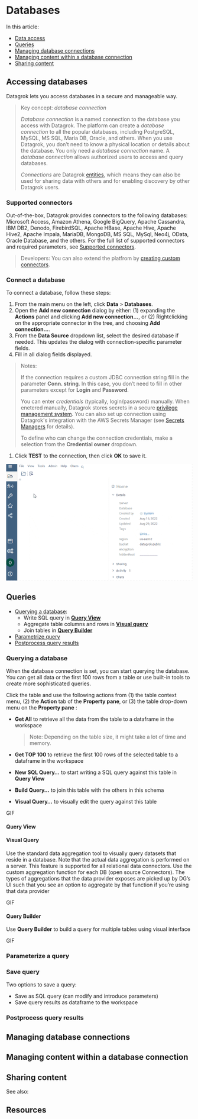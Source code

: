 # Databases

In this article:

* [Data access](databases.md/#accessing-databases)
* [Queries](databases.md/#queries)
* [Managing database connections](databases.md/#managing-database-connections)
* [Managing content within a database
  connection](databases.md/#managing-file-shares)
* [Sharing content](databases.md/#sharing-content)

## Accessing databases

Datagrok lets you access databases in a secure and manageable way.

> Key concept: _database connection_
>
> _Database connection_ is a named connection to the database you access with
> Datagrok. The platform can create a _database connection_ to all the popular
> databases, including PostgreSQL, MySQL, MS SQL, Maria DB, Oracle, and others.
> When you use Datagrok, you don’t need to know a physical location or details
> about the database. You only need a _database connection_ name. A _database
> connection_ allows authorized users to access and query databases.
>
>_Connections_ are Datagrok [entities](../datagrok/objects.md), which means they
>can also be used for sharing data with others and for enabling discovery by
>other Datagrok users.

### Supported connectors

Out-of-the-box, Datagrok provides connectors to the following databases:
Microsoft  Access, Amazon Athena, Google BigQuery, Apache Cassandra, IBM DB2,
Denodo, FirebirdSQL, Apache HBase, Apache Hive, Apache Hive2, Apache Impala,
MariaDB, MongoDB, MS SQL, MySql, Neo4j, OData, Oracle Database, and the others.
For the full list of supported connectors and required parameters, see
[Supported connectors]( connectors/supported-connectors.md).

> Developers: You can also extend the platfrom by [creating custom
> connectors](https://github.com/datagrok-ai/public/tree/master/connectors).

### Connect a database

To connect a database, follow these steps:

1. From the main menu on the left, click **Data** > **Databases**.
1. Open the **Add new connection** dialog by either: (1) expanding the
   **Actions** panel and clicking **Add new connection…**, or (2) Rightclicking
   on the appropriate connector in the tree, and choosing **Add connection…**.
1. From the **Data Source** dropdown list, select the desired database if
   needed. This updates the dialog with connection-specific parameter fields.
1. Fill in all dialog fields displayed.

>Notes:
>
> If the connection requires a custom JDBC connection string fill in the
> parameter **Conn. string**. In this case, you don’t need to fill in other
> parameters except for **Login** and **Password**.
>
>You can enter _credentials_ (typically, login/password) manually. When enetered
>manually, Datagrok stores secrets in a secure [privilege management
>system](/govern/security.md/#credentials). You can also set up connection using
>Datagrok's integration with the AWS Secrets Manager (see [Secrets
>Managers](/access/data-connection-credentials.md/#secrets-managers) for
>details).
>
>To define who can change the connection credentials, make a selection from the
>**Credential owner** dropdown.

1. Click **TEST** to the connection, then click **OK** to save it.

![Create a connection](database-connection.gif)

## Queries

* [Querying a database](databases.md/#querying-a-database):
  * Write SQL query in [**Query View**](databases.md/#query-view)
  * Aggregate table columns and rows in [**Visual
    query**](databases.md/#visual-query)
  * Join tables in [**Query Builder**](databases.md/#query-builder)
* [Parametrize query](databases.md/#parameterize-a-query)
* [Postprocess query results](databases.md/#postprocess-query-results)

### Querying a database

When the database connection is set, you can start querying the database. You
can get all data or the first 100 rows from a table or use built-in tools to
create more sophisticated queries.

Click the table and use the following actions from (1) the table context menu,
(2) the **Action** tab of the **Property pane**, or (3) the table drop-down menu
on  the **Property pane** :

* **Get All** to retrieve all the data from the table to a dataframe in the
  workspace

  >Note: Depending on the table size, it might take a lot of time and memory.

* **Get TOP 100** to retrieve the first 100 rows of the selected table to a
  dataframe in the workspace
* **New SQL Query…** to start writing a SQL query against this table in **Query
  View**
* **Build Query…** to join this table with the others in this schema
* **Visual Query…** to visually edit the query against this table

GIF

#### Query View

#### Visual Query

Use the standard data aggregation tool to visually query datasets that reside in
a database. Note that the actual data aggregation is performed on a server. This
feature is supported for all relational data connectors. Use the custom
aggregation function for each DB (open source Connectors). The types of
aggregations that the data provider exposes are picked up by DG’s UI such that
you see an option to aggregate by that function if you’re using that data
provider

GIF

#### Query Builder

Use **Query Builder** to build a query for multiple tables using visual
interface

GIF

### Parameterize a query

### Save query

Two options to save a query:

* Save as SQL query (can modify and introduce parameters)
* Save query results as dataframe to the workspace

### Postprocess query results

## Managing database connections

## Managing content within a database connection

## Sharing content

See also:

## Resources
